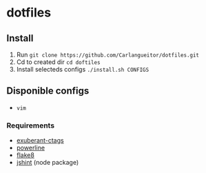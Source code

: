 dotfiles
========

## Install

1. Run `git clone https://github.com/Carlangueitor/dotfiles.git`
2. Cd to created dir `cd doftiles`
2. Install selecteds configs `./install.sh CONFIGS`


## Disponible configs

* `vim`

### Requirements
* [exuberant-ctags](http://ctags.sourceforge.net/)
* [powerline](https://github.com/Lokaltog/powerline/)
* [flake8](https://bitbucket.org/tarek/flake8/wiki/Home)
* [jshint](http://jshint.com/install/) (node package)
